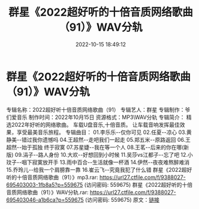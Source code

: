 ﻿---
title: 群星《2022超好听的十倍音质网络歌曲（91）》WAV分轨
date: 2022-10-15 18:49:12
categories: WAV车载音乐、镜像
tags: 华语中文
---
# 群星《2022超好听的十倍音质网络歌曲（91）》WAV分轨

专辑名称：2022超好听十倍音质网络歌曲（91）
专辑艺人：群星
专辑制作：爷们爱音乐
制作时间：2022年10月15日
资源格式：MP3\WAV分轨
专辑简介：
精选2022年好听的网络歌曲。
车载U盘音乐,十倍音质。
让车载音响发挥最佳效果，享受最美音乐旅程。
专辑曲目：
01.李乐乐--仅你可见
02.任夏--凉心
03.黄静美--错过我你遗憾吗
04.王超然--走吧我们一起走
05.郑五米--原路返回
06.王超然--始于孤独 终于寂寞
07.苏星婕--我在等一个人
08.王茗--后来的你在哪(新版)
09.涓子--路人身份
10.大欢--好想回到小时候
11.吴莎vs江都子--忘了吧
12.小玟子--咽下寂寞放开手
13.雨中百合--生活就像一杯酒
14.伊然--夜夜难熬醉难消
15.乔玲儿--给我一个肩膀靠一靠
16.崔云飞--究竟我犯了什么错
群星《2022超好听的十倍音质网络歌曲（91）》mp3.rar: https://url27.ctfile.com/f/9388027-695403003-1fb8a5?p=559675
(访问密码: 559675)
群星《2022超好听的十倍音质网络歌曲（91）》WAV分轨.rar: https://url27.ctfile.com/f/9388027-695403046-a1b6ca?p=559675
(访问密码: 559675)
原文：[链接](https://blog.sina.com.cn/s/blog_1647c7e7601030zwj.html)